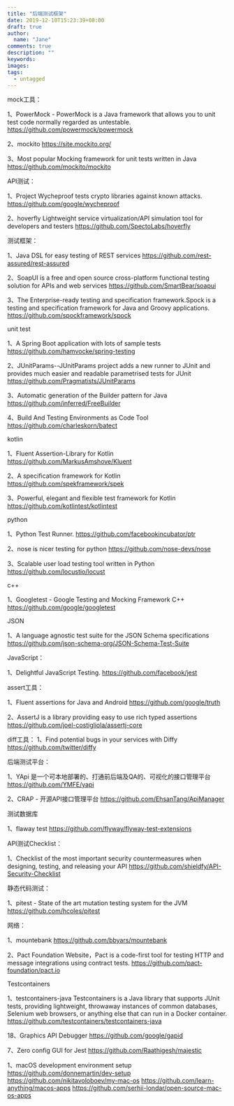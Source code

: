 ```yaml
---
title: "后端测试框架"
date: 2019-12-10T15:23:39+08:00
draft: true
author:
  name: "Jane"
comments: true
description: ""
keywords:
images:
tags:
  - untagged
---
```

mock工具：

1、PowerMock - PowerMock is a Java framework that allows you to unit test code normally regarded as untestable.
https://github.com/powermock/powermock

2、mockito
https://site.mockito.org/

3、Most popular Mocking framework for unit tests written in Java
https://github.com/mockito/mockito

API测试：

1、Project Wycheproof tests crypto libraries against known attacks.
https://github.com/google/wycheproof

2、hoverfly   Lightweight service virtualization/API simulation tool for developers and testers
https://github.com/SpectoLabs/hoverfly

测试框架：

1、Java DSL for easy testing of REST services
https://github.com/rest-assured/rest-assured

2、SoapUI is a free and open source cross-platform functional testing solution for APIs and web services
https://github.com/SmartBear/soapui

3、The Enterprise-ready testing and specification framework.Spock is a testing and specification framework for Java and Groovy applications. 
https://github.com/spockframework/spock

unit test

1、A Spring Boot application with lots of sample tests
https://github.com/hamvocke/spring-testing

2、JUnitParams--JUnitParams project adds a new runner to JUnit and provides much easier and readable parametrised tests for JUnit
https://github.com/Pragmatists/JUnitParams

3、Automatic generation of the Builder pattern for Java
https://github.com/inferred/FreeBuilder

4、Build And Testing Environments as Code Tool
https://github.com/charleskorn/batect

kotlin

1、Fluent Assertion-Library for Kotlin
https://github.com/MarkusAmshove/Kluent

2、A specification framework for Kotlin
https://github.com/spekframework/spek

3、Powerful, elegant and flexible test framework for Kotlin
https://github.com/kotlintest/kotlintest

python

1、Python Test Runner.
https://github.com/facebookincubator/ptr

2、nose is nicer testing for python
https://github.com/nose-devs/nose

3、Scalable user load testing tool written in Python
https://github.com/locustio/locust

c++

1、Googletest - Google Testing and Mocking Framework  C++
https://github.com/google/googletest

JSON

1、A language agnostic test suite for the JSON Schema specifications
https://github.com/json-schema-org/JSON-Schema-Test-Suite


JavaScript：

1、Delightful JavaScript Testing.
https://github.com/facebook/jest


assert工具：

1、Fluent assertions for Java and Android 
https://github.com/google/truth

2、AssertJ is a library providing easy to use rich typed assertions
https://github.com/joel-costigliola/assertj-core


diff工具：
1、Find potential bugs in your services with Diffy
https://github.com/twitter/diffy

后端测试平台：

1、YApi 是一个可本地部署的、打通前后端及QA的、可视化的接口管理平台
https://github.com/YMFE/yapi

2、CRAP - 开源API接口管理平台
https://github.com/EhsanTang/ApiManager


测试数据库

1、flaway test
https://github.com/flyway/flyway-test-extensions


API测试Checklist：

1、Checklist of the most important security countermeasures when designing, testing, and releasing your API
https://github.com/shieldfy/API-Security-Checklist

静态代码测试：

1、pitest - State of the art mutation testing system for the JVM
https://github.com/hcoles/pitest

网络：

1、mountebank
https://github.com/bbyars/mountebank

2、Pact Foundation Website，Pact is a code-first tool for testing HTTP and message integrations using contract tests.
https://github.com/pact-foundation/pact.io

Testcontainers

1、testcontainers-java   Testcontainers is a Java library that supports JUnit tests, providing lightweight, throwaway instances of common databases, Selenium web browsers, or anything else that can run in a Docker container.
https://github.com/testcontainers/testcontainers-java




























18、Graphics API Debugger
https://github.com/google/gapid





7、Zero config GUI for Jest
https://github.com/Raathigesh/majestic

1、macOS development environment setup
https://github.com/donnemartin/dev-setup
https://github.com/nikitavoloboev/my-mac-os
https://github.com/learn-anything/macos-apps
https://github.com/serhii-londar/open-source-mac-os-apps